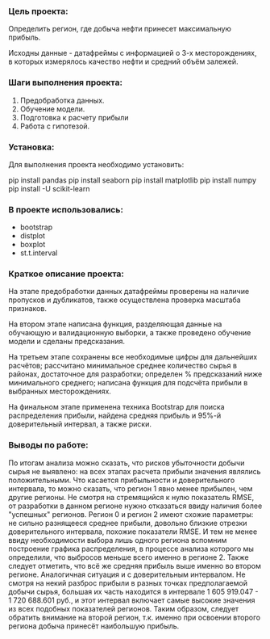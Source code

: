 ### Цель проекта:

Определить регион, где добыча нефти принесет максимальную прибыль.

Исходны данные - датафреймы с информацией о 3-х месторождениях, в которых измерялось качество нефти и средний объём залежей. 

### Шаги выполнения проекта:

1. Предобработка данных.
2. Обучение модели.
3. Подготовка к расчету прибыли
3. Работа с гипотезой.

### Установка:

Для выполнения проекта необходимо установить:

pip install pandas
pip install seaborn
pip install matplotlib
pip install numpy
pip install -U scikit-learn

### В проекте использовались:

- bootstrap
- distplot
- boxplot
- st.t.interval

### Краткое описание проекта:

На этапе предобработки данных датафреймы проверены на наличие пропусков и дубликатов, также осуществлена проверка масштаба признаков.

На втором этапе написана функция, разделяющая данные на обучающую и валидационную выборки, а также проведено обучение модели и сделаны предсказания.

На третьем этапе сохранены все необходимые цифры для дальнейших расчётов; рассчитано минимальное среднее количество сырья в районах, достаточное для разработки; определен % предсказаний ниже минимального среднего; написана функция для подсчёта прибыли в выбранных месторождениях.

На финальном этапе применена техника Bootstrap для поиска распределения прибыли, найдена средняя прибыль и 95%-й доверительный интервал, а также риски.

### Выводы по работе:

По итогам анализа можно сказать, что рисков убыточности добычи сырья не выявлено: на всех этапах расчета прибыли значения являлись положительными.
Что касается прибыльности и доверительного интервала, то можно сказать, что регион 1 явно менее прибылен, чем другие регионы. Не смотря на стремящийся к нулю показатель RMSE, от разработки в данном регионе нужно отказаться ввиду наличия более "успешных" регионов.
Регион 0 и регион 2 имеют схожие параметры: не сильно разнящееся среднее прибыли, довольно близкие отрезки доверительного интервала, похожие показатели RMSE. И тем не менее ввиду необходимости выбора лишь одного региона вспомним построение графика распределения, в процессе анализа которого мы определили, что выбросов меньше всего именно в регионе 2.
Также следует отметить, что всё же средняя прибыль выше именно во втором регионе. Аналогичная ситуация и с доверительным интервалом. Не смотря на некий разброс прибыли в разных точках предполагаемой добычи сырья, большая их часть находится в интервале 1 605 919.047 - 1 720 688.601 руб., и этот интервал включает самые высокие значения из всех подобных показателей регионов. Таким образом, следует обратить внимание на второй регион, т.к. именно при освоении второго региона добыча принесёт наибольшую прибыль.

